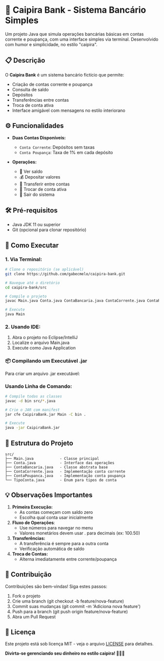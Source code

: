 # 🏦 Caipira Bank - Sistema Bancário Simples

Um projeto Java que simula operações bancárias básicas em contas corrente e poupança, com uma interface simples via terminal. Desenvolvido com humor e simplicidade, no estilo "caipira".

## 📋 Descrição

O **Caipira Bank** é um sistema bancário fictício que permite:
- Criação de contas corrente e poupança
- Consulta de saldo
- Depósitos
- Transferências entre contas
- Troca de conta ativa
- Interface amigável com mensagens no estilo interiorano

## ⚙️ Funcionalidades

- **Duas Contas Disponíveis:**
   - `Conta Corrente`: Depósitos sem taxas
   - `Conta Poupança`: Taxa de 1% em cada depósito

- **Operações:**
   - 👀 Ver saldo
   - 💰 Depositar valores
   - 🔄 Transferir entre contas
   - 🔁 Trocar de conta ativa
   - 🚪 Sair do sistema

## 🛠️ Pré-requisitos

- Java JDK 11 ou superior
- Git (opcional para clonar repositório)

## 🚀 Como Executar

### 1. Via Terminal:
```bash
# Clone o repositório (se aplicável)
git clone https://github.com/gabecmelo/caipira-bank.git

# Navegue até o diretório
cd caipira-bank/src

# Compile o projeto
javac Main.java Conta.java ContaBancaria.java ContaCorrente.java ContaPoupanca.java TipoConta.java

# Execute
java Main 
```

### 2. Usando IDE:

1. Abra o projeto no Eclipse/IntelliJ
2. Localize o arquivo Main.java
3. Execute como Java Application


### 📦 Compilando um Executável .jar

Para criar um arquivo .jar executável:

### Usando Linha de Comando:

```bash
# Compile todas as classes
javac -d bin src/*.java

# Crie o JAR com manifest
jar cfe CaipiraBank.jar Main -C bin .

# Execute
java -jar CaipiraBank.jar
```

## 📂 Estrutura do Projeto
```
src/
├── Main.java            - Classe principal
├── Conta.java           - Interface das operações
├── ContaBancaria.java   - Classe abstrata base
├── ContaCorrente.java   - Implementação conta corrente
├── ContaPoupanca.java   - Implementação conta poupança
└── TipoConta.java       - Enum para tipos de conta
```

## 💡 Observações Importantes
1. **Primeira Execução:**
   - As contas começam com saldo zero
   - Escolha qual conta usar inicialmente
2. **Fluxo de Operações**:
   - Use números para navegar no menu
   - Valores monetários devem usar . para decimais (ex: 100.50)
3. **Transferências:**
   - A transferência é sempre para a outra conta
   - Verificação automática de saldo
4. **Troca de Contas:**
   - Alterna imediatamente entre corrente/poupança

## 🤝 Contribuição
Contribuições são bem-vindas! Siga estes passos:

1. Fork o projeto
2. Crie uma branch (git checkout -b feature/nova-feature)
3. Commit suas mudanças (git commit -m 'Adiciona nova feature')
4. Push para a branch (git push origin feature/nova-feature)
5. Abra um Pull Request

## 📄 Licença
Este projeto está sob licença MIT - veja o arquivo [LICENSE](https://github.com/gabecmelo/caipira-bank/blob/main/LICENSE) para detalhes.

**Divirta-se gerenciando seu dinheiro no estilo caipira! 🧑🌾🚜**